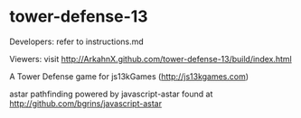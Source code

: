 tower-defense-13
================

Developers: refer to instructions.md

Viewers: visit http://ArkahnX.github.com/tower-defense-13/build/index.html

A Tower Defense game for js13kGames (http://js13kgames.com)

astar pathfinding powered by javascript-astar found at http://github.com/bgrins/javascript-astar